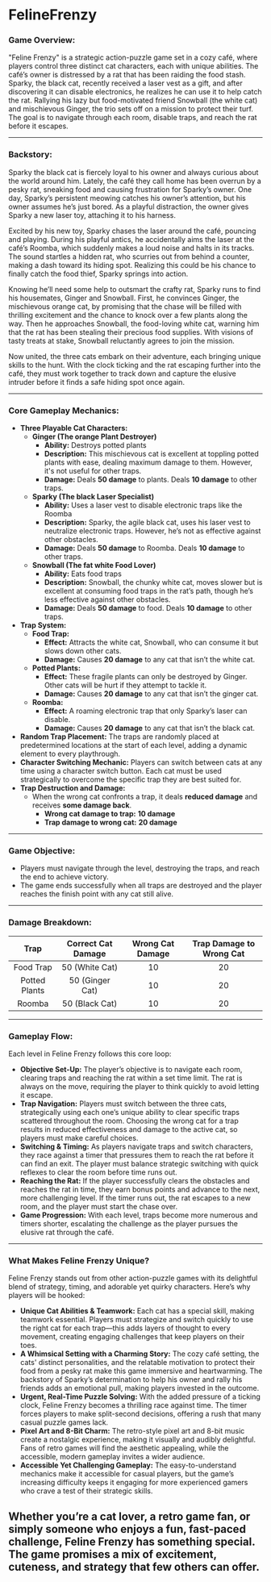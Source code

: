 # FelineFrenzy

### <a name="_8vjhr7bl6gdz"></a>**Game Overview:**
"Feline Frenzy" is a strategic action-puzzle game set in a cozy café, where players control three distinct cat characters, each with unique abilities. The café’s owner is distressed by a rat that has been raiding the food stash. Sparky, the black cat, recently received a laser vest as a gift, and after discovering it can disable electronics, he realizes he can use it to help catch the rat. Rallying his lazy but food-motivated friend Snowball (the white cat) and mischievous Ginger, the trio sets off on a mission to protect their turf. The goal is to navigate through each room, disable traps, and reach the rat before it escapes.

-----
### **Backstory:**
Sparky the black cat is fiercely loyal to his owner and always curious about the world around him. Lately, the café they call home has been overrun by a pesky rat, sneaking food and causing frustration for Sparky’s owner. One day, Sparky’s persistent meowing catches his owner’s attention, but his owner assumes he’s just bored. As a playful distraction, the owner gives Sparky a new laser toy, attaching it to his harness.

Excited by his new toy, Sparky chases the laser around the café, pouncing and playing. During his playful antics, he accidentally aims the laser at the café’s Roomba, which suddenly makes a loud noise and halts in its tracks. The sound startles a hidden rat, who scurries out from behind a counter, making a dash toward its hiding spot. Realizing this could be his chance to finally catch the food thief, Sparky springs into action.

Knowing he’ll need some help to outsmart the crafty rat, Sparky runs to find his housemates, Ginger and Snowball. First, he convinces Ginger, the mischievous orange cat, by promising that the chase will be filled with thrilling excitement and the chance to knock over a few plants along the way. Then he approaches Snowball, the food-loving white cat, warning him that the rat has been stealing their precious food supplies. With visions of tasty treats at stake, Snowball reluctantly agrees to join the mission.

Now united, the three cats embark on their adventure, each bringing unique skills to the hunt. With the clock ticking and the rat escaping further into the café, they must work together to track down and capture the elusive intruder before it finds a safe hiding spot once again.

-----
### <a name="_2rktfw6w08dw"></a>**Core Gameplay Mechanics:**
- **Three Playable Cat Characters:**
  - **Ginger (The orange Plant Destroyer)**
    - **Ability:** Destroys potted plants
    - **Description:** This mischievous cat is excellent at toppling potted plants with ease, dealing maximum damage to them. However, it's not useful for other traps.
    - **Damage:** Deals **50 damage** to plants. Deals **10 damage** to other traps.
  - **Sparky (The black Laser Specialist)**
    - **Ability:** Uses a laser vest to disable electronic traps like the Roomba
    - **Description:** Sparky, the agile black cat, uses his laser vest to neutralize electronic traps. However, he’s not as effective against other obstacles.
    - **Damage:** Deals **50 damage** to Roomba. Deals **10 damage** to other traps.
  - **Snowball (The fat white Food Lover)**
    - **Ability:** Eats food traps
    - **Description:** Snowball, the chunky white cat, moves slower but is excellent at consuming food traps in the rat’s path, though he’s less effective against other obstacles.
    - **Damage:** Deals **50 damage** to food. Deals **10 damage** to other traps.
- **Trap System:**
  - **Food Trap:**
    - **Effect:** Attracts the white cat, Snowball, who can consume it but slows down other cats.
    - **Damage:** Causes **20 damage** to any cat that isn’t the white cat.
  - **Potted Plants:**
    - **Effect:** These fragile plants can only be destroyed by Ginger. Other cats will be hurt if they attempt to tackle it.
    - **Damage:** Causes **20 damage** to any cat that isn’t the ginger cat.
  - **Roomba:**
    - **Effect:** A roaming electronic trap that only Sparky’s laser can disable.
    - **Damage:** Causes **20 damage** to any cat that isn’t the black cat.
- **Random Trap Placement:**
  The traps are randomly placed at predetermined locations at the start of each level, adding a dynamic element to every playthrough.
- **Character Switching Mechanic:**
  Players can switch between cats at any time using a character switch button. Each cat must be used strategically to overcome the specific trap they are best suited for.
- **Trap Destruction and Damage:**
  - When the wrong cat confronts a trap, it deals **reduced damage** and receives **some damage back**.
    - **Wrong cat damage to trap:** **10 damage**
    - **Trap damage to wrong cat:** **20 damage**
      
-----
### <a name="_s3hxwpo33mwp"></a>**Game Objective:**
- Players must navigate through the level, destroying the traps, and reach the end to achieve victory.
- The game ends successfully when all traps are destroyed and the player reaches the finish point with any cat still alive.
  
-----
### <a name="_cr5znmdrcwih"></a>**Damage Breakdown:**

|**Trap**|**Correct Cat Damage**|**Wrong Cat Damage**|**Trap Damage to Wrong Cat**|
| :-: | :-: | :-: | :-: |
|Food Trap|50 (White Cat)|10|20|
|Potted Plants|50 (Ginger Cat)|10|20|
|Roomba|50 (Black Cat)|10|20|

-----
### <a name="_2t7lh8r3eat4"></a>**Gameplay Flow:**
Each level in Feline Frenzy follows this core loop:
- **Objective Set-Up:**
  The player’s objective is to navigate each room, clearing traps and reaching the rat within a set time limit. The rat is always on the move, requiring the player to think quickly to avoid letting it escape.
- **Trap Navigation:**
  Players must switch between the three cats, strategically using each one’s unique ability to clear specific traps scattered throughout the room. Choosing the wrong cat for a trap results in reduced effectiveness and damage to the active cat, so players must make careful choices.
- **Switching & Timing:**
  As players navigate traps and switch characters, they race against a timer that pressures them to reach the rat before it can find an exit. The player must balance strategic switching with quick reflexes to clear the room before time runs out.
- **Reaching the Rat:**
  If the player successfully clears the obstacles and reaches the rat in time, they earn bonus points and advance to the next, more challenging level. If the timer runs out, the rat escapes to a new room, and the player must start the chase over.
- **Game Progression:**
  With each level, traps become more numerous and timers shorter, escalating the challenge as the player pursues the elusive rat through the café.
  
-----
### <a name="_ptp52a1692hn"></a>**What Makes Feline Frenzy Unique?**
Feline Frenzy stands out from other action-puzzle games with its delightful blend of strategy, timing, and adorable yet quirky characters. Here’s why players will be hooked:
- **Unique Cat Abilities & Teamwork:**
  Each cat has a special skill, making teamwork essential. Players must strategize and switch quickly to use the right cat for each trap—this adds layers of thought to every movement, creating engaging challenges that keep players on their toes.
- **A Whimsical Setting with a Charming Story:**
  The cozy café setting, the cats' distinct personalities, and the relatable motivation to protect their food from a pesky rat make this game immersive and heartwarming. The backstory of Sparky’s determination to help his owner and rally his friends adds an emotional pull, making players invested in the outcome.
- **Urgent, Real-Time Puzzle Solving:**
  With the added pressure of a ticking clock, Feline Frenzy becomes a thrilling race against time. The timer forces players to make split-second decisions, offering a rush that many casual puzzle games lack.
- **Pixel Art and 8-Bit Charm:**
  The retro-style pixel art and 8-bit music create a nostalgic experience, making it visually and audibly delightful. Fans of retro games will find the aesthetic appealing, while the accessible, modern gameplay invites a wider audience.
- **Accessible Yet Challenging Gameplay:**
  The easy-to-understand mechanics make it accessible for casual players, but the game’s increasing difficulty keeps it engaging for more experienced gamers who crave a test of their strategic skills.

Whether you’re a cat lover, a retro game fan, or simply someone who enjoys a fun, fast-paced challenge, Feline Frenzy has something special. The game promises a mix of excitement, cuteness, and strategy that few others can offer.
-----


